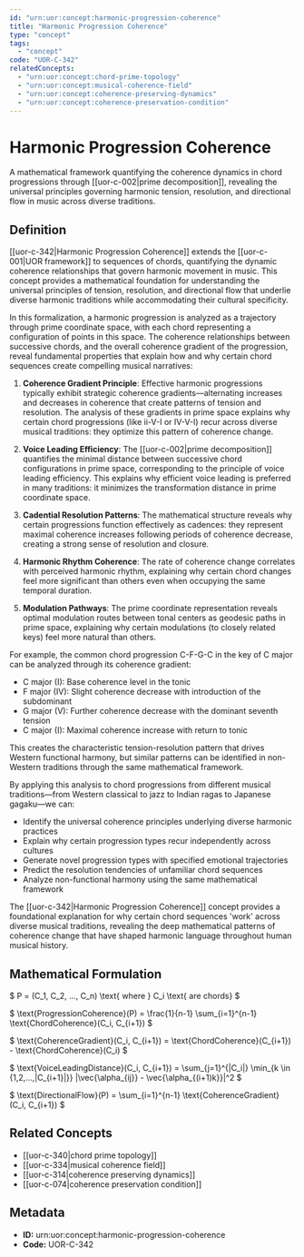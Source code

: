```yaml
---
id: "urn:uor:concept:harmonic-progression-coherence"
title: "Harmonic Progression Coherence"
type: "concept"
tags:
  - "concept"
code: "UOR-C-342"
relatedConcepts:
  - "urn:uor:concept:chord-prime-topology"
  - "urn:uor:concept:musical-coherence-field"
  - "urn:uor:concept:coherence-preserving-dynamics"
  - "urn:uor:concept:coherence-preservation-condition"
---
```


# Harmonic Progression Coherence

A mathematical framework quantifying the coherence dynamics in chord progressions through [[uor-c-002|prime decomposition]], revealing the universal principles governing harmonic tension, resolution, and directional flow in music across diverse traditions.

## Definition

[[uor-c-342|Harmonic Progression Coherence]] extends the [[uor-c-001|UOR framework]] to sequences of chords, quantifying the dynamic coherence relationships that govern harmonic movement in music. This concept provides a mathematical foundation for understanding the universal principles of tension, resolution, and directional flow that underlie diverse harmonic traditions while accommodating their cultural specificity.

In this formalization, a harmonic progression is analyzed as a trajectory through prime coordinate space, with each chord representing a configuration of points in this space. The coherence relationships between successive chords, and the overall coherence gradient of the progression, reveal fundamental properties that explain how and why certain chord sequences create compelling musical narratives:

1. **Coherence Gradient Principle**: Effective harmonic progressions typically exhibit strategic coherence gradients—alternating increases and decreases in coherence that create patterns of tension and resolution. The analysis of these gradients in prime space explains why certain chord progressions (like ii-V-I or IV-V-I) recur across diverse musical traditions: they optimize this pattern of coherence change.

2. **Voice Leading Efficiency**: The [[uor-c-002|prime decomposition]] quantifies the minimal distance between successive chord configurations in prime space, corresponding to the principle of voice leading efficiency. This explains why efficient voice leading is preferred in many traditions: it minimizes the transformation distance in prime coordinate space.

3. **Cadential Resolution Patterns**: The mathematical structure reveals why certain progressions function effectively as cadences: they represent maximal coherence increases following periods of coherence decrease, creating a strong sense of resolution and closure.

4. **Harmonic Rhythm Coherence**: The rate of coherence change correlates with perceived harmonic rhythm, explaining why certain chord changes feel more significant than others even when occupying the same temporal duration.

5. **Modulation Pathways**: The prime coordinate representation reveals optimal modulation routes between tonal centers as geodesic paths in prime space, explaining why certain modulations (to closely related keys) feel more natural than others.

For example, the common chord progression C-F-G-C in the key of C major can be analyzed through its coherence gradient:

- C major (I): Base coherence level in the tonic
- F major (IV): Slight coherence decrease with introduction of the subdominant
- G major (V): Further coherence decrease with the dominant seventh tension
- C major (I): Maximal coherence increase with return to tonic

This creates the characteristic tension-resolution pattern that drives Western functional harmony, but similar patterns can be identified in non-Western traditions through the same mathematical framework.

By applying this analysis to chord progressions from different musical traditions—from Western classical to jazz to Indian ragas to Japanese gagaku—we can:

- Identify the universal coherence principles underlying diverse harmonic practices
- Explain why certain progression types recur independently across cultures
- Generate novel progression types with specified emotional trajectories
- Predict the resolution tendencies of unfamiliar chord sequences
- Analyze non-functional harmony using the same mathematical framework

The [[uor-c-342|Harmonic Progression Coherence]] concept provides a foundational explanation for why certain chord sequences 'work' across diverse musical traditions, revealing the deep mathematical patterns of coherence change that have shaped harmonic language throughout human musical history.

## Mathematical Formulation

$
P = (C_1, C_2, ..., C_n) \text{ where } C_i \text{ are chords}
$

$
\text{ProgressionCoherence}(P) = \frac{1}{n-1} \sum_{i=1}^{n-1} \text{ChordCoherence}(C_i, C_{i+1})
$

$
\text{CoherenceGradient}(C_i, C_{i+1}) = \text{ChordCoherence}(C_{i+1}) - \text{ChordCoherence}(C_i)
$

$
\text{VoiceLeadingDistance}(C_i, C_{i+1}) = \sum_{j=1}^{|C_i|} \min_{k \in \{1,2,...,|C_{i+1}|\}} |\vec{\alpha_{ij}} - \vec{\alpha_{(i+1)k}}|^2
$

$
\text{DirectionalFlow}(P) = \sum_{i=1}^{n-1} \text{CoherenceGradient}(C_i, C_{i+1})
$

## Related Concepts

- [[uor-c-340|chord prime topology]]
- [[uor-c-334|musical coherence field]]
- [[uor-c-314|coherence preserving dynamics]]
- [[uor-c-074|coherence preservation condition]]

## Metadata

- **ID:** urn:uor:concept:harmonic-progression-coherence
- **Code:** UOR-C-342
